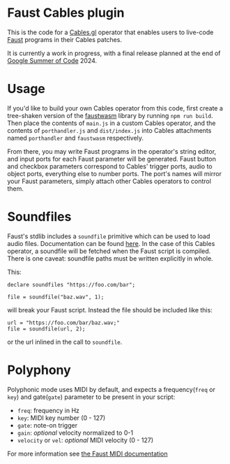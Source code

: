 # Faust Cables plugin

This is the code for a [Cables.gl](cables.gl) operator that enables users to live-code
[Faust](https://faust.grame.fr/) programs in their Cables patches.

It is currently a work in progress, with a final release planned at the end of 
[Google Summer of Code](https://summerofcode.withgoogle.com/programs/2024) 2024.

# Usage

If you'd like to build your own Cables operator from this code, first create a tree-shaken version of the 
[faustwasm](https://github.com/grame-cncm/faustwasm/tree/master) library by running `npm run build`.
Then place the contents of `main.js` in a custom Cables operator, and the contents 
of `porthandler.js` and `dist/index.js` into Cables attachments named 
`porthandler` and `faustwasm` respectively.

From there, you may write Faust programs in the operator's string editor, and 
input ports for each Faust parameter will be generated. Faust button and checkbox 
parameters correspond to Cables' trigger ports, audio to object ports, everything 
else to number ports. The port's names will mirror your Faust parameters, simply 
attach other Cables operators to control them.

# Soundfiles

Faust's stdlib includes a `soundfile` primitive which can be used to load audio files. Documentation can be found [here](https://faustdoc.grame.fr/manual/soundfiles/). In the case of this Cables operator, a soundfile will be fetched when the Faust script is compiled. There is one caveat:
soundfile paths must be written explicitly in whole.

This:
```dsp
declare soundfiles "https://foo.com/bar";

file = soundfile("baz.wav", 1);
```

will break your Faust script. Instead the file should be included like this:

```dsp
url = "https://foo.com/bar/baz.wav;"
file = soundfile(url, 2);
```

or the url inlined in the call to `soundfile`.

# Polyphony

Polyphonic mode uses MIDI by default, and expects a frequency(`freq` or `key`) and gate(`gate`) parameter to be present in your script:

- `freq`: frequency in Hz
- `key`: MIDI key number (0 - 127)
- `gate`: note-on trigger
- `gain`: *optional* velocity normalized to 0-1
- `velocity` or `vel`: *optional* MIDI velocity (0 - 127)

For more information see [the Faust MIDI documentation](https://faustdoc.grame.fr/manual/midi/)

